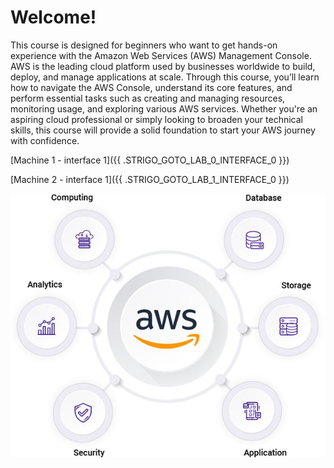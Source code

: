# Welcome!

This course is designed for beginners who want to get hands-on experience with the Amazon Web Services (AWS) Management Console. AWS is the leading cloud platform used by businesses worldwide to build, deploy, and manage applications at scale. Through this course, you’ll learn how to navigate the AWS Console, understand its core features, and perform essential tasks such as creating and managing resources, monitoring usage, and exploring various AWS services. Whether you're an aspiring cloud professional or simply looking to broaden your technical skills, this course will provide a solid foundation to start your AWS journey with confidence.

[Machine 1 - interface 1]({{ .STRIGO_GOTO_LAB_0_INTERFACE_0 }})

[Machine 2 - interface 1]({{ .STRIGO_GOTO_LAB_1_INTERFACE_0 }})

![](./media/1.png)
